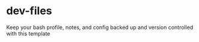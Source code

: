 # dev-files
Keep your bash profile, notes, and config backed up and version controlled with this template

